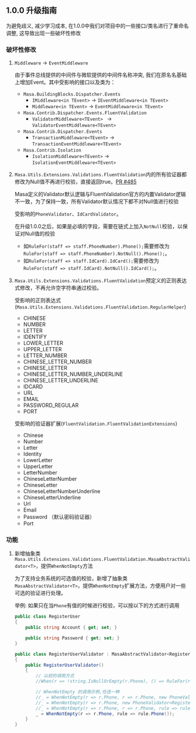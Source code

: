 ## 1.0.0 升级指南

为避免歧义, 减少学习成本, 在1.0.0中我们对项目中的一些接口/类名进行了重命名调整, 这导致出现一些破坏性修改

### 破坏性修改

1. `Middleware` -> `EventMiddleware`

    由于事件总线提供的中间件与微软提供的中间件名称冲突, 我们在原名名基础上增加Event。其中受影响的接口以及类为：

    * `Masa.BuildingBlocks.Dispatcher.Events`
      * `IMiddleware<in TEvent>` → `IEventMiddleware<in TEvent>`
      * `Middleware<in TEvent>` → `EventMiddleware<in TEvent>`
    * `Masa.Contrib.Dispatcher.Events.FluentValidation`
      * `ValidatorMiddleware<TEvent> ` → `ValidatorEventMiddleware<TEvent> `
    * `Masa.Contrib.Dispatcher.Events`
      * `TransactionMiddleware<TEvent>` → `TransactionEventMiddleware<TEvent>`
    * `Masa.Contrib.Isolation`
      * `IsolationMiddleware<TEvent>` → `IsolationEventMiddleware<TEvent>`

1. `Masa.Utils.Extensions.Validations.FluentValidation`内的所有验证器都修改为Null值不再进行校验，直接返回true。[PR #485](https://github.com/masastack/MASA.Framework/pull/485)

    Masa定义的Validator默认逻辑与FluentValidation官方的内置Validator逻辑不一致，为了保持一致，所有Validator默认情况下都不对Null值进行校验

    受影响的`PhoneValidator`、`IdCardValidator`。
      
    在升级1.0.0之后，如果是必填的字段，需要在链式上加入`NotNull`校验，以保证对Null值的校验

    * 如`RuleFor(staff => staff.PhoneNumber).Phone();`需要修改为 `RuleFor(staff => staff.PhoneNumber).NotNull().Phone();`。
    * 如`RuleFor(staff => staff.IdCard).IdCard();`需要修改为 `RuleFor(staff => staff.IdCard).NotNull().IdCard();`。

2. `Masa.Utils.Extensions.Validations.FluentValidation`预定义的正则表达式修改，不再允许空字符串通过校验。

    受影响的正则表达式(`Masa.Utils.Extensions.Validations.FluentValidation.RegularHelper`)

    * CHINESE
    * NUMBER
    * LETTER
    * IDENTIFY
    * LOWER_LETTER
    * UPPER_LETTER
    * LETTER_NUMBER
    * CHINESE_LETTER_NUMBER
    * CHINESE_LETTER
    * CHINESE_LETTER_NUMBER_UNDERLINE
    * CHINESE_LETTER_UNDERLINE
    * IDCARD
    * URL
    * EMAIL
    * PASSWORD_REGULAR
    * PORT

    受影响的验证器扩展(`FluentValidation.FluentValidationExtensions`)

    * Chinese
    * Number
    * Letter
    * Identity
    * LowerLetter
    * UpperLetter
    * LetterNumber
    * ChineseLetterNumber
    * ChineseLetter
    * ChineseLetterNumberUnderline
    * ChineseLetterUnderline
    * Url
    * Email
    * Password （默认密码验证器）
    * Port

### 功能

1. 新增抽象类`Masa.Utils.Extensions.Validations.FluentValidation.MasaAbstractValidator<T>`，提供`WhenNotEmpty`方法

   为了支持业务系统的可选值的校验，新增了抽象类`MasaAbstractValidator<T>`，提供`WhenNotEmpty`扩展方法，方便用户对一些可选的验证进行处理。

   举例: 如果只在当`Phone`有值的时候进行校验，可以按以下的方式进行调用

    ```csharp
    public class RegisterUser
    {
        public string Account { get; set; }

        public string Password { get; set; }
    }

    public class RegisterUserValidator : MasaAbstractValidator<RegisterUser>
    {
        public RegisterUserValidator()
        {
            // 以前的调用方式
            //When(r => !string.IsNullOrEmpty(r.Phone), () => RuleFor(r => r.Phone).Phone());

            // WhenNotEmpty 的调用示例,任选一种
            //_ = WhenNotEmpty(r => r.Phone, r => r.Phone, new PhoneValidator<RegisterUser>());
            //_ = WhenNotEmpty(r => r.Phone, new PhoneValidator<RegisterUser>());
            //_ = WhenNotEmpty(r => r.Phone, r => r.Phone, rule => rule.Phone());
            _ = WhenNotEmpty(r => r.Phone, rule => rule.Phone());
        }
    }
    ```
